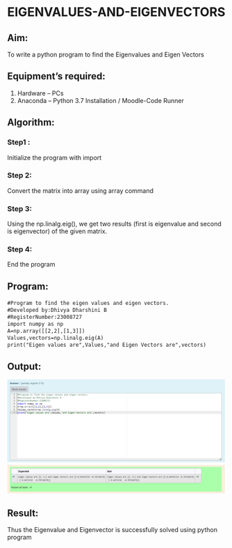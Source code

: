 # EIGENVALUES-AND-EIGENVECTORS
## Aim:
To write a python program to find the Eigenvalues and Eigen Vectors
## Equipment’s required:
1. 	Hardware – PCs
2. 	Anaconda – Python 3.7 Installation / Moodle-Code Runner
## Algorithm:
### Step1 : 
Initialize the program with import
### Step 2: 
Convert the matrix into array using array command
### Step 3: 
Using the np.linalg.eig(),  we get two results (first is eigenvalue and second is eigenvector) of the given matrix.
### Step 4: 
End the program
## Program:
``````
#Program to find the eigen values and eigen vectors.
#Developed by:Dhivya Dharshini B 
#RegisterNumber:23008727
import numpy as np
A=np.array([[2,2],[1,3]])
Values,vectors=np.linalg.eig(A)
print("Eigen values are",Values,"and Eigen Vectors are",vectors)
``````
## Output:
![output](/Screenshot%202023-11-24%20211012.png)
## Result:
Thus the Eigenvalue and Eigenvector is successfully solved using python program
